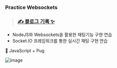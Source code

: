 ### Practice Websockets

> ### [ ✍️ 블로그 기록 ✨ ](https://velog.io/@seul06/with-dog-%ED%94%84%EB%A1%9C%EC%A0%9D%ED%8A%B8-%ED%9A%8C%EA%B3%A0)

- NodeJS와 Websockets을 활용한 채팅기능 구현 연습
- Socket.IO 프레임워크를 통한 실시간 채팅 구현 연습

📌 JavaScript + Pug

![image](https://user-images.githubusercontent.com/93895746/224216429-04bcef66-e015-4813-b07d-de1dcba6cea1.gif)
